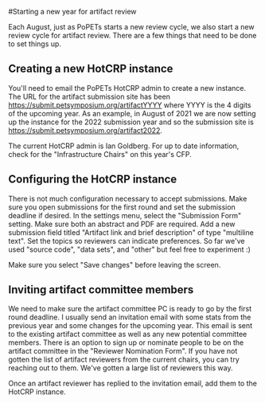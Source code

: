 #Starting a new year for artifact review

Each August, just as PoPETs starts a new review cycle, we also start a new review cycle for artifact review. There are a few things that need to be done to set things up.

## Creating a new HotCRP instance

You'll need to email the PoPETs HotCRP admin to create a new instance. The URL for the artifact submission site has been https://submit.petsymposium.org/artifactYYYY where YYYY is the 4 digits of the upcoming year. As an example, in August of 2021 we are now setting up the instance for the 2022 submission year and so the submission site is https://submit.petsymposium.org/artifact2022.

The current HotCRP admin is Ian Goldberg. For up to date information, check for the "Infrastructure Chairs" on this year's CFP.

## Configuring the HotCRP instance

There is not much configuration necessary to accept submissions. Make sure you open submissions for the first round and set the submission deadline if desired. In the settings menu, select the "Submission Form" setting. Make sure both an abstract and PDF are required. Add a new submission field titled "Artifact link and brief description" of type "multiline text". Set the topics so reviewers can indicate preferences. So far we've used "source code", "data sets", and "other" but feel free to experiment :)

Make sure you select "Save changes" before leaving the screen.

## Inviting artifact committee members

We need to make sure the artifact committee PC is ready to go by the first round deadline. I usually send an invitation email with some stats from the previous year and some changes for the upcoming year. This email is sent to the existing artifact committee as well as any new potential committee members. There is an option to sign up or nominate people to be on the artifact committee in the "Reviewer Nomination Form". If you have not gotten the list of artifact reviewers from the current chairs, you can try reaching out to them. We've gotten a large list of reviewers this way.

Once an artifact reviewer has replied to the invitation email, add them to the HotCRP instance.
